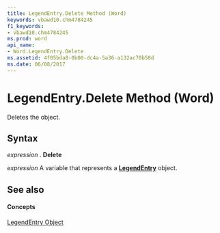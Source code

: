```yaml
---
title: LegendEntry.Delete Method (Word)
keywords: vbawd10.chm4784245
f1_keywords:
- vbawd10.chm4784245
ms.prod: word
api_name:
- Word.LegendEntry.Delete
ms.assetid: 4f05bda8-0b00-dc4a-5a36-a132ac70b58d
ms.date: 06/08/2017
---
```



# LegendEntry.Delete Method (Word)

Deletes the object.


## Syntax

 _expression_ . **Delete**

 _expression_ A variable that represents a **[LegendEntry](legendentry-object-word.md)** object.


## See also


#### Concepts


[LegendEntry Object](legendentry-object-word.md)

